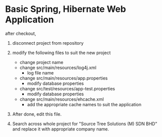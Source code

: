 Basic Spring, Hibernate Web Application
=======================================
after checkout,
1. disconnect project from repository
2. modify the following files to suit the new project
	- change project name
	- change src/main/resources/log4j.xml
		- log file name
	- change src/main/resources/app.properties
		- modify database properties
	- change src/test/resources/app-test.properties
		- modify database properties
	- change src/main/resources/ehcache.xml
		- add the appropriate cache names to suit the application

3. After done, edit this file.
4. Search across whole project for "Source Tree Solutions (M) SDN BHD" and replace it with appropriate company name.
		